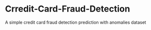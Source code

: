# Crredit-Card-Fraud-Detection
A simple credit card fraud detection prediction with anomalies dataset
